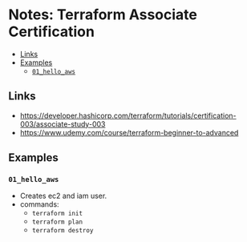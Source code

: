 <h1>Notes: Terraform Associate Certification</h1>

<!-- TOC -->
  * [Links](#links)
  * [Examples](#examples)
    * [`01_hello_aws`](#01helloaws)
<!-- TOC -->

## Links
* https://developer.hashicorp.com/terraform/tutorials/certification-003/associate-study-003
* https://www.udemy.com/course/terraform-beginner-to-advanced

## Examples
### `01_hello_aws`
  * Creates ec2 and iam user.
  * commands:
    * `terraform init`
    * `terraform plan`
    * `terraform destroy`



